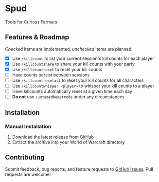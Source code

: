 # Spud

Tools for Curious Farmers

## Features & Roadmap

_Checked_ items are implemented, _unchecked_ items are planned.

- [x] Use `/killcount` to list your current session's kill counts for each player
- [x] Use `/killcountshare` to share your kill counts with your party
- [x] Use `/killcountreset` to reset your kill counts
- [ ] Have counts persist between sessions
- [ ] Use `/killcountresetall` to reset your kill counts for all characters
- [ ] Use `/killcountwhisper <player>` to whisper your kill counts to a player
- [ ] Have killcounts automatically reset at a given time each day
- [ ] **Do not** use `/untamedbeastmode` under any circumstances

## Installation

<!-- ### CurseForge

Download the latest release from [CurseForge](#) (coming soon) -->

### Manual Installation

1. Download the latest release from [GitHub](https://github.com/gitatmax/Spud/releases)
2. Extract the archive into your World of Warcraft directory

## Contributing

Submit feedback, bug reports, and feature requests to [GitHub Issues](https://github.com/gitatmax/Spud/issues). Pull requests are welcome!
